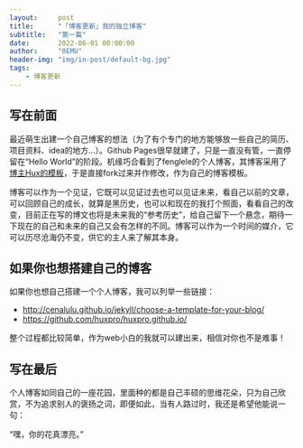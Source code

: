 ```yaml
---
layout:     post
title:      "「博客更新」我的独立博客"
subtitle:   "第一篇"
date:       2022-06-01 00:00:00
author:     "0EMU"
header-img: "img/in-post/default-bg.jpg"
tags:
    - 博客更新
---
```


## 写在前面

最近萌生出建一个自己博客的想法（为了有个专门的地方能够放一些自己的简历、项目资料、idea的地方…）。Github Pages很早就建了，只是一直没有管，一直停留在“Hello World”的阶段。机缘巧合看到了fenglele的个人博客，其博客采用了[博主Hux的模板](http://huangxuan.me/)，于是直接fork过来并作修改，作为自己的博客模板。

博客可以作为一个见证，它既可以见证过去也可以见证未来，看自己以前的文章，可以回顾自己的成长，就算是黑历史，也可以和现在的我打个照面，看看自己的改变，目前正在写的博文也将是未来我的“参考历史”，给自己留下一个悬念，期待一下现在的自己和未来的自己又会有怎样的不同。博客可以作为一个时间的媒介，它可以历尽沧海仍不变，供它的主人来了解其本身。

## 如果你也想搭建自己的博客

如果你也想自己搭建一个个人博客，我可以列举一些链接：

* http://cenalulu.github.io/jekyll/choose-a-template-for-your-blog/
* https://github.com/huxpro/huxpro.github.io/

整个过程都比较简单，作为web小白的我就可以建出来，相信对你也不是难事！

## 写在最后

个人博客如同自己的一座花园，里面种的都是自己丰硕的思维花朵，只为自己欣赏，不为追求别人的褒扬之词，即便如此，当有人路过时，我还是希望他能说一句：

“嘿，你的花真漂亮。”
